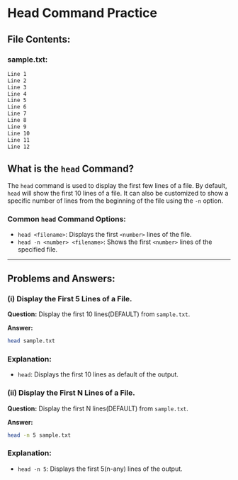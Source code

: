 # Head Command Practice

## File Contents:
### sample.txt:
```bash
Line 1
Line 2
Line 3
Line 4
Line 5
Line 6
Line 7
Line 8
Line 9
Line 10
Line 11
Line 12
```


## What is the `head` Command?

The `head` command is used to display the first few lines of a file. By default, `head` will show the first 10 lines of a file. It can also be customized to show a specific number of lines from the beginning of the file using the `-n` option.

### Common `head` Command Options:
- `head <filename>`: Displays the first `<number>` lines of the file.
- `head -n <number> <filename>`: Shows the first `<number>` lines of the specified file.

---

## Problems and Answers:

### (i) Display the First 5 Lines of a File.
**Question:**
Display the first 10 lines(DEFAULT) from `sample.txt`.

**Answer:**
```bash
head sample.txt
```

### Explanation:

- `head`: Displays the first 10 lines as default of the output.

### (ii) Display the First N Lines of a File.
**Question:**
Display the first N lines(DEFAULT) from `sample.txt`.

**Answer:**
```bash
head -n 5 sample.txt
```
### Explanation:

- `head -n 5`: Displays the first 5(n-any) lines of the output.




